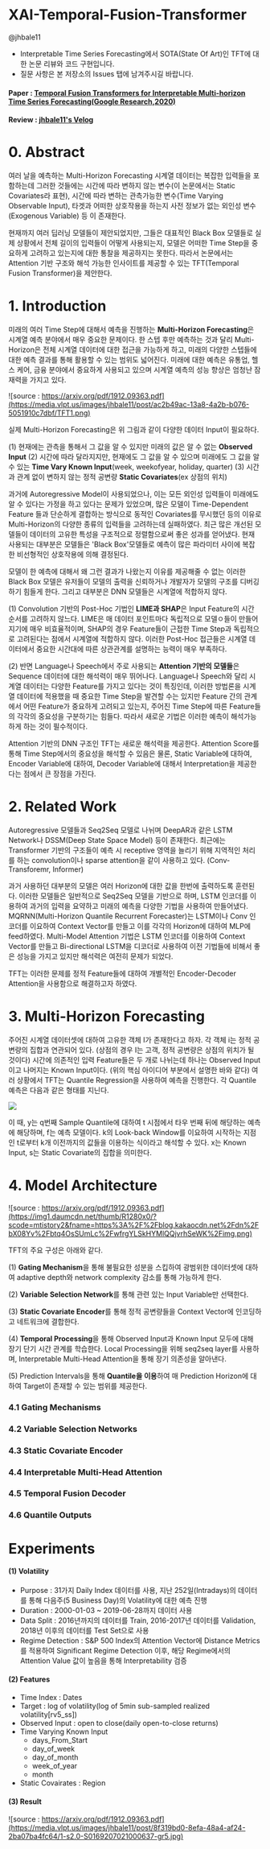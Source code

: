 # XAI-Temporal-Fusion-Transformer
@jhbale11
- Interpretable Time Series Forecasting에서 SOTA(State Of Art)인 TFT에 대한 논문 리뷰와 코드 구현입니다.
- 질문 사항은 본 저장소의 Issues 탭에 남겨주시길 바랍니다.

#### Paper : [Temporal Fusion Transformers for Interpretable Multi-horizon Time Series Forecasting(Google Research,2020)](https://arxiv.org/pdf/1912.09363.pdf)
#### Review : [jhbale11's Velog](https://velog.io/@jhbale11/Temporal-Fusion-Transformer2020%EB%85%BC%EB%AC%B8-%EB%A6%AC%EB%B7%B0)

# 0. Abstract

여러 날을 예측하는 Multi-Horizon Forecasting 시계열 데이터는 복잡한 입력들을 포함하는데 그러한 것들에는 시간에 따라 변하지 않는 변수(이 논문에서는 Static Covariates라 표현), 시간에 따라 변하는 관측가능한 변수(Time Varying Observable Input), 타겟과 어떠한 상호작용을 하는지 사전 정보가 없는 외인성 변수(Exogenous Variable) 등 이 존재한다.

현재까지 여러 딥러닝 모델들이 제안되었지만, 그들은 대표적인 Black Box 모델들로 실제 상황에서 전체 길이의 입력들이 어떻게 사용되는지, 모델은 어떠한 Time Step을 중요하게 고려하고 있는지에 대한 통찰을 제공하지는 못한다. 따라서 논문에서는 Attention 기반 구조와 해석 가능한 인사이트를 제공할 수 있는 TFT(Temporal Fusion Transformer)을 제안한다.

# 1. Introduction

미래의 여러 Time Step에 대해서 예측을 진행하는 **Multi-Horizon Forecasting**은 시계열 예측 분야에서 매우 중요한 문제이다. 한 스텝 후만 예측하는 것과 달리 Multi-Horizon은 전체 시계열 데이터에 대한 접근을 가능하게 하고, 미래의 다양한 스텝들에 대한 예측 결과를 통해 활용할 수 있는 범위도 넓어진다. 미래에 대한 예측은 유통업, 헬스 케어, 금융 분야에서 중요하게 사용되고 있으며 시계열 예측의 성능 향상은 엄청난 잠재력을 가지고 있다.

![source : https://arxiv.org/pdf/1912.09363.pdf](https://media.vlpt.us/images/jhbale11/post/ac2b49ac-13a8-4a2b-b076-5051910c7dbf/TFT1.png)

실제 Multi-Horizon Forecasting은 위 그림과 같이 다양한 데이터 Input이 필요하다.

(1) 현재에는 관측을 통해서 그 값을 알 수 있지만 미래의 값은 알 수 없는 **Observed Input**
(2) 시간에 따라 달라지지만, 현재에도 그 값을 알 수 있으며 미래에도 그 값을 알 수 있는 **Time Vary Known Input**(week, weekofyear, holiday, quarter)
(3) 시간과 관계 없이 변하지 않는 정적 공변량 **Static Covariates**(ex 상점의 위치)

과거에 Autoregressive Model이 사용되었으나, 이는 모든 외인성 입력들이 미래에도 알 수 있다는 가정을 하고 있다는 문제가 있었으며, 많은 모델이 Time-Dependent Feature 들과 단순하게 결합하는 방식으로 동적인 Covariates를 무시했던 등의 이유로 Multi-Horizon의 다양한 종류의 입력들을 고려하는데 실패하였다. 최근 많은 개선된 모델들이 데이터의 고유한 특성을 구조적으로 정렬함으로써 좋은 성과를 얻어냈다. 현재 사용되는 대부분은 모델들은 'Black Box'모델들로 예측이 많은 파라미터 사이에 복잡한 비선형적인 상호작용에 의해 결정된다.

모델이 한 예측에 대해서 왜 그런 결과가 나왔는지 이유를 제공해줄 수 없는 이러한 Black Box 모델은 유저들이 모델의 출력을 신뢰하거나 개발자가 모델의 구조를 디버깅하기 힘들게 한다. 그리고 대부분은 DNN 모델들은 시계열에 적합하지 않다.

(1) Convolution 기반의 Post-Hoc 기법인 **LIME과 SHAP**은 Input Feature의 시간 순서를 고려하지 않느다. LIME은 매 데이터 포인트마다 독립적으로 모델ㅇ들이 만들어지기에 매우 비효율적이며, SHAP의 경우 Feature들이 근접한 Time Step과 독립적으로 고려된다는 점에서 시계열에 적합하지 않다. 이러한 Post-Hoc 접근들은 시계열 데이터에서 중요한 시간대에 따른 상관관계를 설명하는 능력이 매우 부족하다.

(2) 반면 Language나 Speech에서 주로 사용되는 **Attention 기반의 모델들**은 Sequence 데이터에 대한 해석력이 매우 뛰어나다. Language나 Speech와 달리 시계열 데이터는 다양한 Feature를 가지고 있다는 것이 특징인데, 이러한 방법론을 시계열 데이터에 적용했을 때 중요한 Time Step을 발견할 수는 있지만 Feature 간의 관계에서 어떤 Feature가 중요하게 고려되고 있는지, 주어진 Time Step에 따른 Feature들의 각각의 중요성을 구분하기는 힘들다. 따라서 새로운 기법은 이러한 예측이 해석가능하게 하는 것이 필수적이다.

Attention 기반의 DNN 구조인 TFT는 새로운 해석력을 제공한다. Attention Score를 통해 Time Step에서의 중요성을 해석할 수 있음은 물론, Static Variable에 대하여, Encoder Variable에 대하여, Decoder Variable에 대해서 Interpretation을 제공한다는 점에서 큰 장점을 가진다.

# 2. Related Work

Autoregressive 모델들과 Seq2Seq 모델로 나뉘며 DeepAR과 같은 LSTM Network나 DSSM(Deep State Space Model) 등이 존재한다. 최근에는 Transformer 기반의 구조들이 예측 시 receptive 영역을 늘리기 위해 지역적인 처리를 하는 convolution이나 sparse attention을 같이 사용하고 있다. (Conv-Transforemr, Informer)

과거 사용하던 대부분의 모델은 여러 Horizon에 대한 값을 한번에 출력하도록 훈련된다. 이러한 모델들은 일반적으로 Seq2Seq 모델을 기반으로 하며, LSTM 인코더를 이용하여 과거의 입력을 요약하고 미래의 예측을 다양한 기법을 사용하여 만들어냈다. MQRNN(Multi-Horizon Quantile Recurrent Forecaster)는 LSTM이나 Conv 인코더를 이요하여 Context Vector를 만들고 이를 각각의 Horizon에 대하여 MLP에 feed하였다. Multi-Model Attention 기법은 LSTM 인코더를 이용하여 Context Vector를 만들고 Bi-directional LSTM을 디코더로 사용하여 이전 기법들에 비해서 좋은 성능을 가지고 있지만 해석력은 여전히 문제가 되었다.

TFT는 이러한 문제를 정적 Feature들에 대하여 개별적인 Encoder-Decoder Attention을 사용함으로 해결하고자 하였다.

# 3. Multi-Horizon Forecasting

주어진 시계열 데이터셋에 대하여 고유한 객체 I가 존재한다고 하자. 각 객체 i는 정적 공변량의 집합과 연관되어 있다. (상점의 경우 I는 고객, 정적 공변량은 상점의 위치가 될 것이다) 시간에 의존적인 입력 Feature들은 두 개로 나뉘는데 하나는 Observed Input이고 나머지는 Known Input이다. (위의 핵심 아이디어 부분에서 설명한 바와 같다) 여러 상황에서 TFT는 Quantile Regression을 사용하여 예측을 진행한다. 각 Quantile 예측은 다음과 같은 형태를 지닌다.

![](https://img1.daumcdn.net/thumb/R1280x0/?scode=mtistory2&fname=https%3A%2F%2Fblog.kakaocdn.net%2Fdn%2FThwhw%2Fbtq4Sl6dy9P%2FKTNMQnGZIs54FisGE5PM50%2Fimg.png)

이 때, y는 q번째 Sample Quantile에 대하여 t 시점에서 타우 번째 뒤에 해당하는 예측에 해당하며, f는 예측 모델이다. k의 Look-back Window를 이요하여 시작하는 지점인 t로부터 k개 이전까지의 값들을 이용하는 식이라고 해석할 수 있다. x는 Known Input, s는 Static Covariate의 집합을 의미한다.

# 4. Model Architecture

![source : https://arxiv.org/pdf/1912.09363.pdf](https://img1.daumcdn.net/thumb/R1280x0/?scode=mtistory2&fname=https%3A%2F%2Fblog.kakaocdn.net%2Fdn%2FbX08Yv%2Fbtq4OsSUmLc%2FwfrgYLSkHYMlQQjvrhSeWK%2Fimg.png)

TFT의 주요 구성은 아래와 같다.

(1) **Gating Mechanism**을 통해 불필요한 성분을 스킵하여 광범위한 데이터셋에 대하여 adaptive depth와 network complexity 감소를 통해 가능하게 한다.

(2) **Variable Selection Network**를 통해 관련 있는 Input Variable만 선택한다.

(3) **Static Covariate Encoder**를 통해 정적 공변량들을 Context Vector에 인코딩하고 네트워크에 결합한다.

(4) **Temporal Processing**을 통해 Observed Input과 Known Input 모두에 대해 장기 단기 시간 관계를 학습한다. Local Processing을 위해 seq2seq layer를 사용하며, Interpretable Multi-Head Attention을 통해 장기 의존성을 알아낸다.

(5) Prediction Intervals을 통해 **Quantile을 이용**하여 매 Prediction Horizon에 대하여 Target이 존재할 수 있는 범위를 제공한다.

### 4.1 Gating Mechanisms
### 4.2 Variable Selection Networks
### 4.3 Static Covariate Encoder
### 4.4 Interpretable Multi-Head Attention
### 4.5 Temporal Fusion Decoder
### 4.6 Quantile Outputs

# Experiments
#### (1) Volatility
- Purpose : 31가지 Daily Index 데이터를 사용, 지난 252일(Intradays)의 데이터를 통해 다음주(5 Business Day)의 Volatility에 대한 예측 진행
- Duration : 2000-01-03 ~ 2019-06-28까지 데이터 사용
- Data Split : 2016년까지의 데이터를 Train, 2016-2017년 데이터를 Validation, 2018년 이후의 데이터를 Test Set으로 사용
- Regime Detection : S&P 500 Index의 Attention Vector에 Distance Metrics를 적용하여 Significant Regime Detection 이후, 해당 Regime에서의 Attention Value 값이 높음을 통해 Interpretability 검증

#### (2) Features
- Time Index : Dates
- Target : log of volatility(log of 5min sub-sampled realized volatility[rv5_ss])
- Observed Input : open to close(daily open-to-close returns)
- Time Varying Known Input
  - days_From_Start
  - day_of_week
  - day_of_month
  - week_of_year
  - month
- Static Covairates : Region

#### (3) Result
![source : https://arxiv.org/pdf/1912.09363.pdf](https://media.vlpt.us/images/jhbale11/post/8f319bd0-8efa-48a4-af24-2ba07ba4fc64/1-s2.0-S0169207021000637-gr5.jpg)
